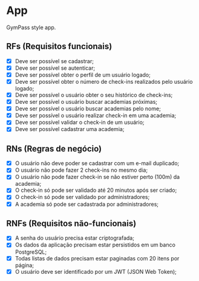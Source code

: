 # App

GymPass style app.

## RFs (Requisitos funcionais)

- [x] Deve ser possível se cadastrar;
- [x] Deve ser possível se autenticar;
- [x] Deve ser possível obter o perfil de um usuário logado;
- [x] Deve ser possível obter o número de check-ins realizados pelo usuário logado;
- [x] Deve ser possível o usuário obter o seu histórico de check-ins;
- [x] Deve ser possível o usuário buscar academias próximas;
- [x] Deve ser possível o usuário buscar academias pelo nome;
- [x] Deve ser possível o usuário realizar check-in em uma academia;
- [x] Deve ser possível validar o check-in de um usuário;
- [x] Deve ser possível cadastrar uma academia;

## RNs (Regras de negócio)

- [x] O usuário não deve poder se cadastrar com um e-mail duplicado;
- [x] O usuário não pode fazer 2 check-ins no mesmo dia;
- [x] O usuário não pode fazer check-in se não estiver perto (100m) da academia;
- [x] O check-in só pode ser validado até 20 minutos após ser criado;
- [x] O check-in só pode ser validado por administradores;
- [x] A academia só pode ser cadastrada por administradores;

## RNFs (Requisitos não-funcionais)

- [x] A senha do usuário precisa estar criptografada;
- [x] Os dados da aplicação precisam estar persistidos em um banco PostgreSQL;
- [x] Todas listas de dados precisam estar paginadas com 20 itens por página;
- [x] O usuário deve ser identificado por um JWT (JSON Web Token);

<!--  
  npm i typescript @types/node tsx tsup  -D
  npx tsc --init (cria o arquivo tscondig.json)
  npm i fastify
  npm i dotenv  (carrega o arquivo env e tranforma em variaveis ambiente)
  npm i zod
  npm i vitest vite-tsconfig-paths -D

   "scripts": {
    "start:dev": "tsx watch src/server.ts",
    "start": "node build/server.js",
    "build": "tsup src --out-dir build",
    "test": "vitest run",
    "test:watch": "vitest",
    "test:coverage": "vitest --coverage"
  },
  -->